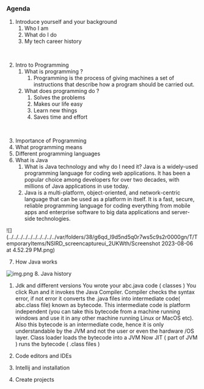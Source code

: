 ### Agenda 

1. Introduce yourself and your background
   1. Who I am 
   2. What do I do 
   3. My tech career history 

<br/>

2. Intro to Programming
   1. What is programming ? 
      1. Programming is the process of giving machines a set of instructions that describe how a program should be carried out.
   2. What does programming do ? 
      1. Solves the problems 
      2. Makes our life easy 
      3. Learn new things 
      4. Saves time and effort
      
<br/>
      
3. Importance of Programming
4. What programming means
5. Different programming languages
6. What is Java
   1. What is Java technology and why do I need it?
      Java is a widely-used programming language for coding web applications. It has been a popular choice among developers for over two decades, with millions of Java applications in use today. 
   2. Java is a multi-platform, object-oriented, and network-centric language that can be used as a platform in itself. It is a fast, secure, reliable programming language for coding everything from mobile apps and enterprise software to big data applications and server-side technologies.

![](../../../../../../../../../../var/folders/38/g6qd_l9d5nd5q0r7ws5c9s2r0000gn/T/TemporaryItems/NSIRD_screencaptureui_2UKWth/Screenshot 2023-08-06 at 4.52.29 PM.png)

7. How Java works

![img.png](img.png)
8. Java history
   1. Jdk and different versions
       You wrote your abc.java code ( classes )
       You click Run and it invokes the Java Compiler. Compiler checks the syntax error, if not error it converts the .java files into intermediate code( abc.class file) known as bytecode. This intermediate code is platform independent (you can take this bytecode from a machine running windows and use it in any other machine running Linux or MacOS etc). Also this bytecode is an intermediate code, hence it is only understandable by the JVM and not the user or even the hardware /OS layer.
       Class loader loads the bytecode into a JVM
       Now JIT ( part of JVM ) runs the bytecode ( .class files )

9. Code editors and IDEs
10. Intellij and installation
11. Create projects
